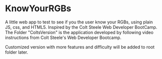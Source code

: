 # KnowYourRGBs  
A little web app to test to see if you the user know your RGBs, using plain JS, css, and HTML5. Inspired by the Colt Steele Web Developer BootCamp.    
The Folder "ColtsVersion" is the application developed by following video instructions from Colt Steele's Web Developer Bootcamp.  
  
Customized version with more features and difficulty will be added to root folder later.
